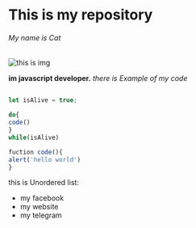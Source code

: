 # This is my repository
###### My name is Cat
![this is img](https://bestfriends.org/sites/default/files/styles/hero_mobile/public/hero-dash/Asana3808_Dashboard_Standard.jpg?h=ebad9ecf&itok=cWevo33k)

**im javascript developer.** *there is Example of my code*

```javascript

let isAlive = true;

do{
code()
}
while(isAlive)

fuction code(){
alert('hello world')
}
```
this is Unordered list:
* my facebook
* my website
* my telegram
